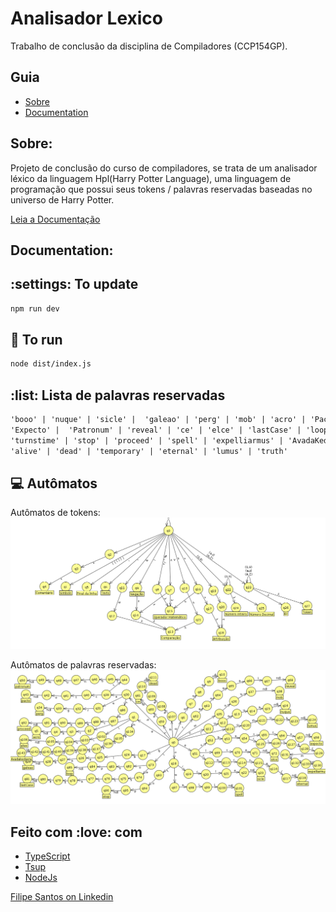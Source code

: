 # Analisador Lexico
Trabalho de conclusão da disciplina de Compiladores (CCP154GP).

## Guia

- [Sobre](#sobre)
- [Documentation](#documentation)

## Sobre:
Projeto de conclusão do curso de compiladores, se trata de um analisador léxico da linguagem Hpl(Harry Potter Language), uma linguagem de programação que possui seus tokens / palavras reservadas baseadas no universo de Harry Potter.

[Leia a Documentação](https://great-cotton-8c1.notion.site/Analisador-L-xico-b9a46962e14e48f4aeecb03519c80fdd)

## Documentation:

## :settings: To update
```bash
npm run dev
```

## :rocket: To run 
```bash
node dist/index.js
```

## :list: Lista de palavras reservadas
```txt
'booo' | 'nuque' | 'sicle' |  'galeao' | 'perg' | 'mob' | 'acro' | 'Pacto' | 
'Expecto' |  'Patronum' | 'reveal' | 'ce' | 'elce' | 'lastCase' | 'loop' | 
'turnstime' | 'stop' | 'proceed' | 'spell' | 'expelliarmus' | 'AvadaKedavra' | 
'alive' | 'dead' | 'temporary' | 'eternal' | 'lumus' | 'truth'
```

## :computer: Autômatos
Autômatos de tokens:
![](automatos/automato-tokens.png)

Autômatos de palavras reservadas:
![](automatos/automato-palavras-reservadas.png)

## Feito com :love: com
- [TypeScript](https://www.typescriptlang.org/docs/)
- [Tsup](https://github.com/egoist/tsup)
- [NodeJs](https://nodejs.org/en)


[Filipe Santos on Linkedin](https://www.linkedin.com/in/filipemarquesdeveloper/)
